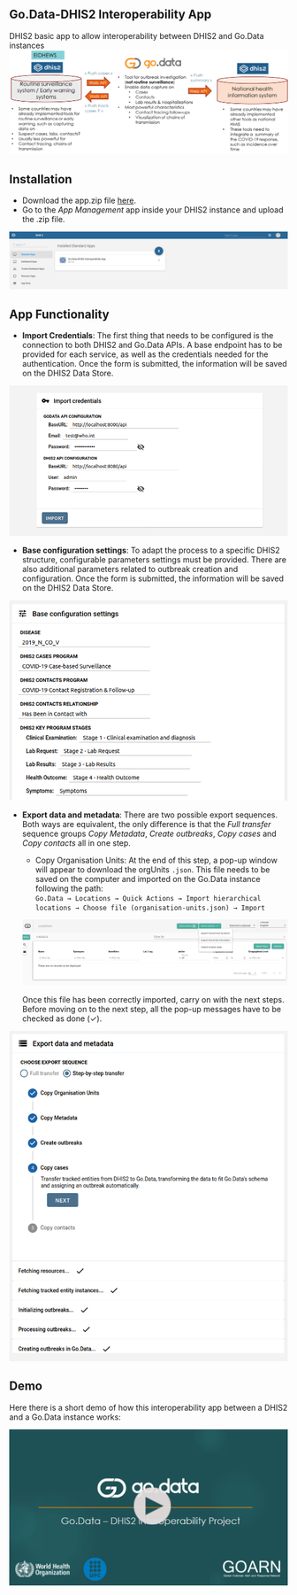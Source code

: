 ## Go.Data-DHIS2 Interoperability App
DHIS2 basic app to allow interoperability between DHIS2 and Go.Data instances
![Architecture summary](./images/overview.png)

## Installation

+ Download the app.zip file <a href="https://github.com/WISCENTD-UPC/godata-dhis2-interoperability-app/files/6124285/app.zip">here</a>.
+ Go to the *App Management* app inside your DHIS2 instance and upload the .zip file.

![App Management DHIS2](./images/app-management.png)

## App Functionality

+ **Import Credentials**: The first thing that needs to be configured is the connection to both DHIS2 and Go.Data APIs. A base endpoint has to be provided for each service, as well as the credentials needed for the authentication. Once the form is submitted, the information will be saved on the DHIS2 Data Store.

<p align="center">
    <img src="./images/credentials.png" width="700">
</p>

+ **Base configuration settings**: To adapt the process to a specific DHIS2 structure, configurable parameters settings must be provided. There are also additional parameters related to outbreak creation and configuration. Once the form is submitted, the information will be saved on the DHIS2 Data Store.

<p align="center">
    <img src="./images/base-config.png" width="600">
</p>

+ **Export data and metadata**: There are two possible export sequences. Both ways are equivalent, the only difference is that the *Full transfer* sequence groups *Copy Metadata*, *Create outbreaks*, *Copy cases* and *Copy contacts* all in one step. 
    + Copy Organisation Units: At the end of this step, a pop-up window will appear to download the orgUnits `.json`. This file needs to be saved on the computer and imported on the Go.Data instance following the path: <br />
    `Go.Data → Locations → Quick Actions → Import hierarchical locations → Choose file (organisation-units.json) → Import`    

    ![Screenshot of Go.Data locations](./images/locations-path.png)

    Once this file has been correctly imported, carry on with the next steps. Before moving on to the next step, all the pop-up messages have to be checked as done (✓).

<p align="center">
    <img src="./images/step-by-step.png" width=600>
</p>

## Demo
Here there is a short demo of how this interoperability app between a DHIS2 and a Go.Data instance works:

[![Demo](./images/intro.png)](https://www.essi.upc.edu/~petar/videos/demo.mp4)
